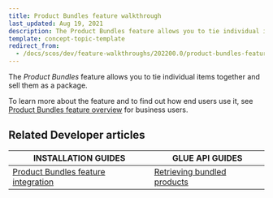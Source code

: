 ```yaml
---
title: Product Bundles feature walkthrough
last_updated: Aug 19, 2021
description: The Product Bundles feature allows you to tie individual items together and sell them as a package.
template: concept-topic-template
redirect_from:
  - /docs/scos/dev/feature-walkthroughs/202200.0/product-bundles-feature-walkthrough.html
---
```


The _Product Bundles_ feature allows you to tie individual items together and sell them as a package.


To learn more about the feature and to find out how end users use it, see [Product Bundles feature overview](/docs/scos/user/features/{{page.version}}/product-bundles-feature-overview.html) for business users.

## Related Developer articles

|INSTALLATION GUIDES | GLUE API GUIDES  |
|---------|---------|
|[Product Bundles feature integration](/docs/scos/dev/feature-integration-guides/{{page.version}}/product-bundles-feature-integration.html) | [Retrieving bundled products](/docs/scos/dev/glue-api-guides/{{page.version}}/managing-products/retrieving-bundled-products.html) |
